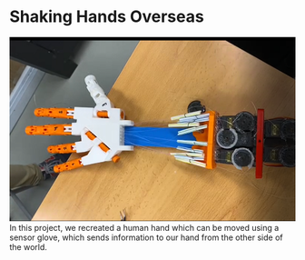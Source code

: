 # Shaking Hands Overseas
<img src="https://github.com/Shaking-Hands-Overseas/.github/blob/main/Screenshot%202022-04-09%20121717.png" style="width: 550px">
In this project, we recreated a human hand which can be moved using a sensor glove, which sends information to our hand from the other side of the world.
